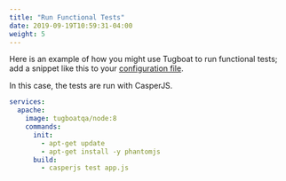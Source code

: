 ```yaml
---
title: "Run Functional Tests"
date: 2019-09-19T10:59:31-04:00
weight: 5
---
```


Here is an example of how you might use Tugboat to run functional tests; add a
snippet like this to your
[configuration file](/setting-up-tugboat/create-a-tugboat-config-file/).

In this case, the tests are run with CasperJS.

```yaml
services:
  apache:
    image: tugboatqa/node:8
    commands:
      init:
        - apt-get update
        - apt-get install -y phantomjs
      build:
        - casperjs test app.js
```
